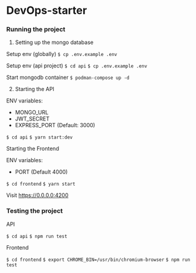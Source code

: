 # DevOps-starter

### Running the project

1. Setting up the mongo database

Setup env (globally)
`$ cp .env.example .env`

Setup env (api project)
`$ cd api`
`$ cp .env.example .env`

Start mongodb container
`$ podman-compose up -d`

2. Starting the API

ENV variables:

- MONGO_URL
- JWT_SECRET
- EXPRESS_PORT (Default: 3000)

`$ cd api`
`$ yarn start:dev`

Starting the Frontend

ENV variables:

- PORT (Default 4000)

`$ cd frontend`
`$ yarn start`

Visit https://0.0.0.0:4200

### Testing the project

API

`$ cd api`
`$ npm run test`

Frontend

`$ cd frontend`
`$ export CHROME_BIN=/usr/bin/chromium-browser`
`$ npm run test`